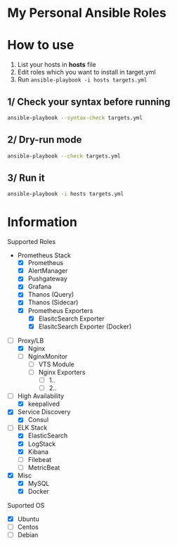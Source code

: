 My Personal Ansible Roles
===============

# How to use

1. List your hosts in **hosts** file
2. Edit roles which you want to install in target.yml
3. Run `ansible-playbook -i hosts targets.yml`

## 1/ Check your syntax before running

```bash
ansible-playbook --syntax-check targets.yml
```

## 2/ Dry-run mode

```bash
ansible-playbook --check targets.yml
```

## 3/ Run it

```bash
ansible-playbook -i hosts targets.yml
```

# Information

Supported Roles

- Prometheus Stack
  - [x] Prometheus
  - [x] AlertManager
  - [x] Pushgateway
  - [x] Grafana
  - [x] Thanos (Query)
  - [x] Thanos (Sidecar)
  - [x] Prometheus Exporters
    - [x] ElasitcSearch Exporter
    - [x] ElasitcSearch Exporter (Docker)
- [ ] Proxy/LB
  - [x] Nginx
  - [ ] NginxMonitor
    - [ ] VTS Module
    - [ ] Nginx Exporters
      - [ ] 1..
      - [ ] 2..
- [ ] High Availability
  - [x] keepalived
- [x] Service Discovery
  - [x] Consul
- [ ] ELK Stack
  - [x] ElasticSearch
  - [x] LogStack
  - [x] Kibana
  - [ ] Filebeat
  - [ ] MetricBeat
- [x] Misc
  - [x] MySQL
  - [x] Docker

Suported OS

- [x] Ubuntu
- [ ] Centos
- [ ] Debian
